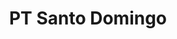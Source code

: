 ---
title: "PT Santo Domingo"
url: /sto-domingo-de-los-tsachilas/pt-santo-domingo/
shop: Großhandel
---